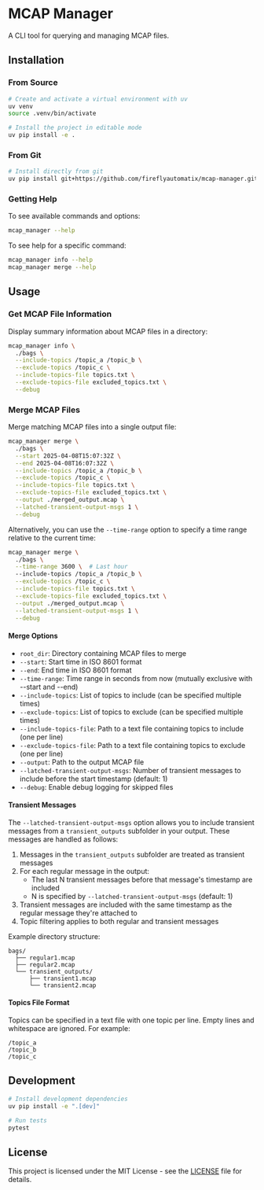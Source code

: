 # MCAP Manager

A CLI tool for querying and managing MCAP files.

## Installation

### From Source

```bash
# Create and activate a virtual environment with uv
uv venv
source .venv/bin/activate

# Install the project in editable mode
uv pip install -e .
```

### From Git
```bash
# Install directly from git
uv pip install git+https://github.com/fireflyautomatix/mcap-manager.git
```

### Getting Help

To see available commands and options:

```bash
mcap_manager --help
```

To see help for a specific command:

```bash
mcap_manager info --help
mcap_manager merge --help
```

## Usage

### Get MCAP File Information

Display summary information about MCAP files in a directory:

```bash
mcap_manager info \
  ./bags \
  --include-topics /topic_a /topic_b \
  --exclude-topics /topic_c \
  --include-topics-file topics.txt \
  --exclude-topics-file excluded_topics.txt \
  --debug
```

### Merge MCAP Files

Merge matching MCAP files into a single output file:

```bash
mcap_manager merge \
  ./bags \
  --start 2025-04-08T15:07:32Z \
  --end 2025-04-08T16:07:32Z \
  --include-topics /topic_a /topic_b \
  --exclude-topics /topic_c \
  --include-topics-file topics.txt \
  --exclude-topics-file excluded_topics.txt \
  --output ./merged_output.mcap \
  --latched-transient-output-msgs 1 \
  --debug
```

Alternatively, you can use the `--time-range` option to specify a time range relative to the current time:

```bash
mcap_manager merge \
  ./bags \
  --time-range 3600 \  # Last hour
  --include-topics /topic_a /topic_b \
  --exclude-topics /topic_c \
  --include-topics-file topics.txt \
  --exclude-topics-file excluded_topics.txt \
  --output ./merged_output.mcap \
  --latched-transient-output-msgs 1 \
  --debug
```

#### Merge Options

- `root_dir`: Directory containing MCAP files to merge
- `--start`: Start time in ISO 8601 format
- `--end`: End time in ISO 8601 format
- `--time-range`: Time range in seconds from now (mutually exclusive with --start and --end)
- `--include-topics`: List of topics to include (can be specified multiple times)
- `--exclude-topics`: List of topics to exclude (can be specified multiple times)
- `--include-topics-file`: Path to a text file containing topics to include (one per line)
- `--exclude-topics-file`: Path to a text file containing topics to exclude (one per line)
- `--output`: Path to the output MCAP file
- `--latched-transient-output-msgs`: Number of transient messages to include before the start timestamp (default: 1)
- `--debug`: Enable debug logging for skipped files

#### Transient Messages

The `--latched-transient-output-msgs` option allows you to include transient messages from a `transient_outputs` subfolder in your output. These messages are handled as follows:

1. Messages in the `transient_outputs` subfolder are treated as transient messages
2. For each regular message in the output:
   - The last N transient messages before that message's timestamp are included
   - N is specified by `--latched-transient-output-msgs` (default: 1)
3. Transient messages are included with the same timestamp as the regular message they're attached to
4. Topic filtering applies to both regular and transient messages

Example directory structure:
```
bags/
  ├── regular1.mcap
  ├── regular2.mcap
  └── transient_outputs/
      ├── transient1.mcap
      └── transient2.mcap
```

#### Topics File Format

Topics can be specified in a text file with one topic per line. Empty lines and whitespace are ignored. For example:

```text
/topic_a
/topic_b
/topic_c
```

## Development

```bash
# Install development dependencies
uv pip install -e ".[dev]"

# Run tests
pytest
```

## License

This project is licensed under the MIT License - see the [LICENSE](LICENSE) file for details.
